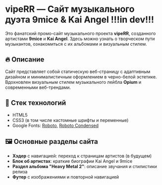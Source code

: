 # vipeRR — Сайт музыкального дуэта 9mice & Kai Angel !!!in dev!!!

Это фанатский промо-сайт музыкального проекта **vipeRR**, созданного артистами **9mice** и **Kai Angel**. Здесь можно узнать о творческом пути музыкантов, ознакомиться с их альбомами и визуальным стилем.

## 🔥 Описание

Сайт представляет собой статическую веб-страницу с адаптивным дизайном и минималистичным оформлением в черно-белой эстетике. Вдохновлен визуальным стилем музыкального лейбла **Opium** и современными веб-трендами.

## 🧱 Стек технологий

- HTML5
- CSS3 (в том числе кастомные шрифты и переменные)
- Google Fonts: [Roboto](https://fonts.google.com/specimen/Roboto), [Roboto Condensed](https://fonts.google.com/specimen/Roboto+Condensed)

## 🖼️ Основные разделы сайта

- **Хэдер** с навигацией: переход к страницам артистов (в будущем)
- **Блок об артистах**: краткие биографии Kai Angel и 9mice
- **Раздел альбома "Heavy Metal 2"**: описание звучания и стилистики релиза
- **Футер** с изображениями и повторной навигацией
